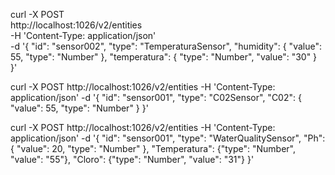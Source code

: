 curl -X POST \
  http://localhost:1026/v2/entities \
  -H 'Content-Type: application/json' \
  -d '{
    "id": "sensor002",
    "type": "TemperaturaSensor",
    "humidity": {
      "value": 55,
      "type": "Number"
    },
    "temperatura": {
      "type": "Number",
      "value": "30"
    }
  }'

  curl -X POST   http://localhost:1026/v2/entities   -H 'Content-Type: application/json'   -d '{
    "id": "sensor001",
    "type": "C02Sensor",
    "C02": {
      "value": 55,
      "type": "Number"
    } 
  }'

  curl -X POST   http://localhost:1026/v2/entities   -H 'Content-Type: application/json'   -d '{
    "id": "sensor001",
    "type": "WaterQualitySensor",
    "Ph": {
      "value": 20,
      "type": "Number"
    }, "Temperatura": {"type": "Number", "value": "55"}, "Cloro": {"type": "Number", "value": "31"}
  }'
